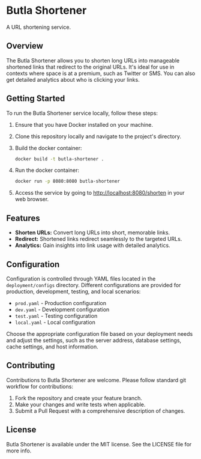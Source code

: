 # Butla Shortener

A URL shortening service.

## Overview

The Butla Shortener allows you to shorten long URLs into manageable shortened links that redirect to the original URLs. It's ideal for use in contexts where space is at a premium, such as Twitter or SMS. You can also get detailed analytics about who is clicking your links.

## Getting Started

To run the Butla Shortener service locally, follow these steps:

1. Ensure that you have Docker installed on your machine.

2. Clone this repository locally and navigate to the project's directory.

3. Build the docker container:

   ```sh
   docker build -t butla-shortener .
   ```

4. Run the docker container:

   ```sh
   docker run -p 8080:8080 butla-shortener
   ```

5. Access the service by going to [http://localhost:8080/shorten](http://localhost:8080/shorten) in your web browser.

## Features

- **Shorten URLs:** Convert long URLs into short, memorable links.
- **Redirect:** Shortened links redirect seamlessly to the targeted URLs.
- **Analytics:** Gain insights into link usage with detailed analytics.

## Configuration

Configuration is controlled through YAML files located in the `deployment/configs` directory. Different configurations are provided for production, development, testing, and local scenarios:

- `prod.yaml` - Production configuration
- `dev.yaml` - Development configuration
- `test.yaml` - Testing configuration
- `local.yaml` - Local configuration

Choose the appropriate configuration file based on your deployment needs and adjust the settings, such as the server address, database settings, cache settings, and host information.

## Contributing

Contributions to Butla Shortener are welcome. Please follow standard git workflow for contributions:

1. Fork the repository and create your feature branch.
2. Make your changes and write tests when applicable.
3. Submit a Pull Request with a comprehensive description of changes.

## License

Butla Shortener is available under the MIT license. See the LICENSE file for more info.
